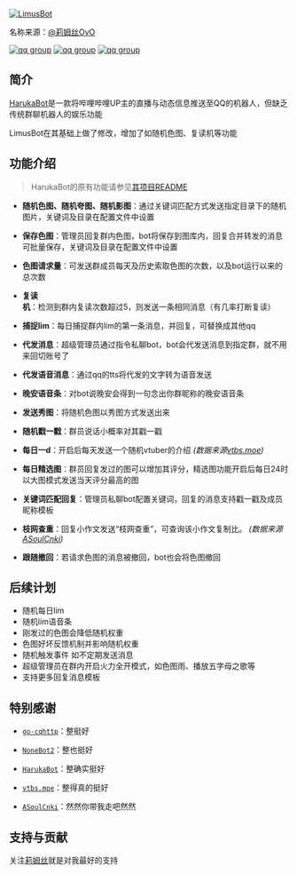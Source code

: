 [![LimusBot](https://socialify.git.ci/sixsixliu/LimusBot/image?description=1&descriptionEditable=%E5%9F%BA%E4%BA%8EHarukaBot%E5%BC%80%E5%8F%91%E7%9A%84%E4%B9%90%E5%AD%90q%E7%BE%A4bot&font=Inter&forks=1&issues=1&logo=https%3A%2F%2Fi0.hdslb.com%2Fbfs%2Fface%2F44658dc2c46868a7e96d68d03eb3bf5cc811b2b4.jpg&owner=1&pattern=Floating%20Cogs&stargazers=1&theme=Light)](https://space.bilibili.com/664047468/)


名称来源：[@莉姆丝OvO](https://space.bilibili.com/664047468)

[![qq group](https://img.shields.io/badge/%E7%B2%89%E4%B8%9D%E7%BE%A4-1056356647-ff69b4)](https://qm.qq.com/cgi-bin/qm/qr?k=FKJxrfNNqHIHu-zpD-s7YDoyvZfnjhDP&amp;jump_from=webapi)
[![qq group](https://img.shields.io/badge/%E7%B2%89%E4%B8%9D%E7%BE%A4-599594424-ff69b4)](https://qm.qq.com/cgi-bin/qm/qr?k=pdseITovTpDBhBLPJ8t4fa1QqN8tNEOz&amp;jump_from=webapi)
[![qq group](https://img.shields.io/badge/%E7%B2%89%E4%B8%9D%E7%BE%A4-571187055-ff69b4)](https://qm.qq.com/cgi-bin/qm/qr?k=d3FCsYOEvfsY3OZzDDZF0U8u3_snLfNQ&jump_from=webapi)

## 简介

[HarukaBot](https://github.com/SK-415/HarukaBot)是一款将哔哩哔哩UP主的直播与动态信息推送至QQ的机器人，但缺乏传统群聊机器人的娱乐功能

LimusBot在其基础上做了修改，增加了如随机色图、复读机等功能

## 功能介绍

> HarukaBot的原有功能请参见[其项目README](https://github.com/SK-415/HarukaBot/blob/master/README.md)

- **随机色图、随机夸图、随机影图**：通过关键词匹配方式发送指定目录下的随机图片，关键词及目录在配置文件中设置

- **保存色图**：管理员回复群内色图，bot将保存到图库内，回复合并转发的消息可批量保存，关键词及目录在配置文件中设置

- **色图请求量**：可发送群成员每天及历史索取色图的次数，以及bot运行以来的总次数

- **复读机**：检测到群内复读次数超过5，则发送一条相同消息（有几率打断复读）

- **捕捉lim**：每日捕捉群内lim的第一条消息，并回复，可替换成其他qq

- **代发消息**：超级管理员通过指令私聊bot，bot会代发送消息到指定群，就不用来回切账号了

- **代发语音消息**：通过qq的tts将代发的文字转为语音发送

- **晚安语音条**：对bot说晚安会得到一句念出你群昵称的晚安语音条

- **发送秀图**：将随机色图以秀图方式发送出来

- **随机戳一戳**：群员说话小概率对其戳一戳

- **每日一d**：开启后每天发送一个随机vtuber的介绍 _(数据来源[vtbs.moe](https://github.com/dd-center/vtbs.moe))_

- **每日精选图**：群员回复发过的图可以增加其评分，精选图功能开启后每日24时以大图模式发送当天评分最高的图

- **关键词匹配回复**：管理员私聊bot配置关键词，回复的消息支持戳一戳及成员昵称模板

- **枝网查重**：回复小作文发送“枝网查重”，可查询该小作文复制比。 _(数据来源[ASoulCnki](https://github.com/ASoulCnki/ASoulCnki))_

- **跟随撤回**：若请求色图的消息被撤回，bot也会将色图撤回

## 后续计划

- 随机每日lim
- 随机lim语音条
- 刚发过的色图会降低随机权重
- 色图好坏反馈机制并影响随机权重
- 随机触发事件 如不定期发送消息
- 超级管理员在群内开启火力全开模式，如色图雨、播放五字母之歌等
- 支持更多回复消息模板

## 特别感谢

- [`go-cqhttp`](https://github.com/Mrs4s/go-cqhttp)：整挺好

- [`NoneBot2`](https://github.com/nonebot/nonebot2)：整也挺好

- [`HarukaBot`](https://github.com/SK-415/HarukaBot)：整确实挺好

- [`vtbs.moe`](https://github.com/dd-center/vtbs.moe)：整得真的挺好

- [`ASoulCnki`](https://github.com/ASoulCnki/ASoulCnki)：然然你带我走吧然然

## 支持与贡献

关注[莉姆丝](https://space.bilibili.com/664047468)就是对我最好的支持
